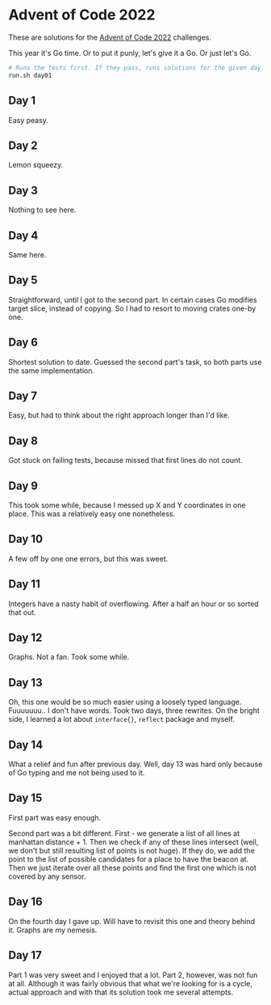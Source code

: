 # Advent of Code 2022

These are solutions for the [Advent of Code 2022](https://adventofcode.com/2022) challenges.

This year it's Go time. Or to put it punly, let's give it a Go. Or just let's Go.

```bash
# Runs the tests first. If they pass, runs solutions for the given day.
run.sh day01
```

## Day 1

Easy peasy.

## Day 2

Lemon squeezy.

## Day 3

Nothing to see here.

## Day 4

Same here.

## Day 5

Straightforward, until I got to the second part. In certain cases Go modifies target slice, instead of copying. So I had
to resort to moving crates one-by one.

## Day 6

Shortest solution to date. Guessed the second part's task, so both parts use the same implementation.

## Day 7

Easy, but had to think about the right approach longer than I'd like.

## Day 8

Got stuck on failing tests, because missed that first lines do not count.

## Day 9

This took some while, because I messed up X and Y coordinates in one place. This was a relatively easy one nonetheless.

## Day 10

A few off by one one errors, but this was sweet.

## Day 11

Integers have a nasty habit of overflowing. After a half an hour or so sorted that out.

## Day 12

Graphs. Not a fan. Took some while.

## Day 13

Oh, this one would be so much easier using a loosely typed language. Fuuuuuuu.. I don't have words. Took two days, three
rewrites. On the bright side, I learned a lot about `interface{}`, `reflect` package and myself.

## Day 14

What a relief and fun after previous day. Well, day 13 was hard only because of Go typing and me not being used to it.

## Day 15

First part was easy enough.

Second part was a bit different. First - we generate a list of all lines at manhattan distance + 1. Then we check if any
of these lines intersect (well, we don't but still resulting list of points is not huge). If they do, we add the point
to the list of possible candidates for a place to have the beacon at. Then we just iterate over all these points and
find the first one which is not covered by any sensor.

## Day 16

On the fourth day I gave up. Will have to revisit this one and theory behind it. Graphs are my nemesis.

## Day 17

Part 1 was very sweet and I enjoyed that a lot. Part 2, however, was not fun at all. Although it was fairly obvious that
what we're looking for is a cycle, actual approach and with that its solution took me several attempts.
